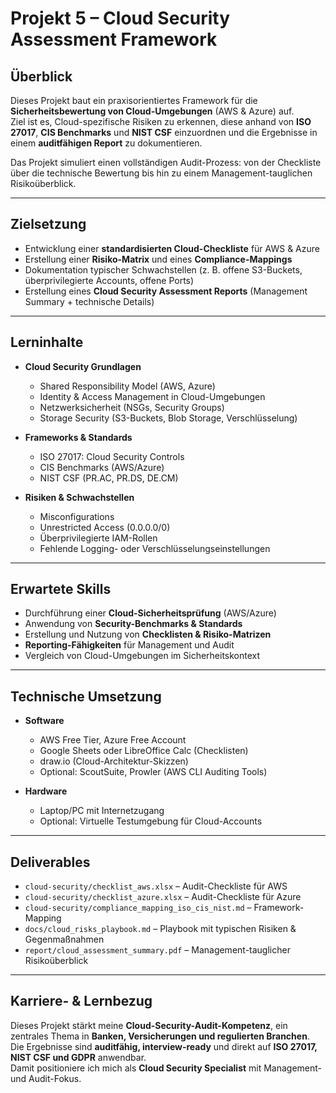 # Projekt 5 – Cloud Security Assessment Framework

## Überblick
Dieses Projekt baut ein praxisorientiertes Framework für die **Sicherheitsbewertung von Cloud-Umgebungen** (AWS & Azure) auf.  
Ziel ist es, Cloud-spezifische Risiken zu erkennen, diese anhand von **ISO 27017**, **CIS Benchmarks** und **NIST CSF** einzuordnen und die Ergebnisse in einem **auditfähigen Report** zu dokumentieren.  

Das Projekt simuliert einen vollständigen Audit-Prozess: von der Checkliste über die technische Bewertung bis hin zu einem Management-tauglichen Risikoüberblick.  

---

## Zielsetzung
- Entwicklung einer **standardisierten Cloud-Checkliste** für AWS & Azure  
- Erstellung einer **Risiko-Matrix** und eines **Compliance-Mappings**  
- Dokumentation typischer Schwachstellen (z. B. offene S3-Buckets, überprivilegierte Accounts, offene Ports)  
- Erstellung eines **Cloud Security Assessment Reports** (Management Summary + technische Details)  

---

## Lerninhalte
- **Cloud Security Grundlagen**
  - Shared Responsibility Model (AWS, Azure)
  - Identity & Access Management in Cloud-Umgebungen
  - Netzwerksicherheit (NSGs, Security Groups)
  - Storage Security (S3-Buckets, Blob Storage, Verschlüsselung)

- **Frameworks & Standards**
  - ISO 27017: Cloud Security Controls
  - CIS Benchmarks (AWS/Azure)
  - NIST CSF (PR.AC, PR.DS, DE.CM)

- **Risiken & Schwachstellen**
  - Misconfigurations
  - Unrestricted Access (0.0.0.0/0)
  - Überprivilegierte IAM-Rollen
  - Fehlende Logging- oder Verschlüsselungseinstellungen

---

## Erwartete Skills
- Durchführung einer **Cloud-Sicherheitsprüfung** (AWS/Azure)  
- Anwendung von **Security-Benchmarks & Standards**  
- Erstellung und Nutzung von **Checklisten & Risiko-Matrizen**  
- **Reporting-Fähigkeiten** für Management und Audit  
- Vergleich von Cloud-Umgebungen im Sicherheitskontext  

---

## Technische Umsetzung
- **Software**
  - AWS Free Tier, Azure Free Account
  - Google Sheets oder LibreOffice Calc (Checklisten)
  - draw.io (Cloud-Architektur-Skizzen)
  - Optional: ScoutSuite, Prowler (AWS CLI Auditing Tools)

- **Hardware**
  - Laptop/PC mit Internetzugang
  - Optional: Virtuelle Testumgebung für Cloud-Accounts

---

## Deliverables
- `cloud-security/checklist_aws.xlsx` – Audit-Checkliste für AWS  
- `cloud-security/checklist_azure.xlsx` – Audit-Checkliste für Azure  
- `cloud-security/compliance_mapping_iso_cis_nist.md` – Framework-Mapping  
- `docs/cloud_risks_playbook.md` – Playbook mit typischen Risiken & Gegenmaßnahmen  
- `report/cloud_assessment_summary.pdf` – Management-tauglicher Risikoüberblick  

---

## Karriere- & Lernbezug
Dieses Projekt stärkt meine **Cloud-Security-Audit-Kompetenz**, ein zentrales Thema in **Banken, Versicherungen und regulierten Branchen**.  
Die Ergebnisse sind **auditfähig, interview-ready** und direkt auf **ISO 27017, NIST CSF und GDPR** anwendbar.  
Damit positioniere ich mich als **Cloud Security Specialist** mit Management- und Audit-Fokus.  
